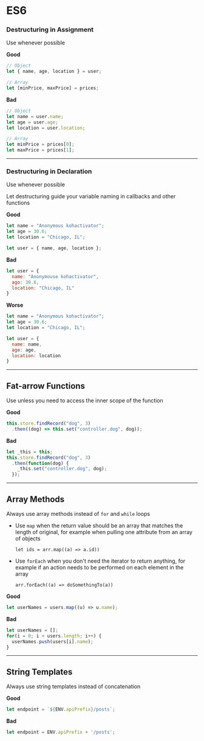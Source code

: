 # ES6

### Destructuring in Assignment
Use whenever possible

**Good**
```javascript
// Object
let { name, age, location } = user;

// Array
let [minPrice, maxPrice] = prices;
```
**Bad**
```javascript
// Object
let name = user.name;
let age = user.age;
let location = user.location;

// Array
let minPrice = prices[0];
let maxPrice = prices[1];
```

---

### Destructuring in Declaration
Use whenever possible

Let destructuring guide your variable naming in callbacks and other functions

**Good**
```javascript
let name = "Anonymous kohactivator";
let age = 30.6;
let location = "Chicago, IL";

let user = { name, age, location };
```
**Bad**
```javascript
let user = {
  name: "Anonymouse kohactivator",
  ago: 30.6,
  location: "Chicago, IL"
}
```
**Worse**
```javascript
let name = "Anonymous kohactivator";
let age = 30.6;
let location = "Chicago, IL";

let user = {
  name: name,
  age: age,
  location: location
}
```

---

## Fat-arrow Functions
Use unless you need to access the inner scope of the function

**Good**
```javascript
this.store.findRecord("dog", 3)
  .then((dog) => this.set("controller.dog", dog));
```
**Bad**
```javascript
let _this = this;
this.store.findRecord("dog", 3)
  .then(function(dog) {
    _this.set("controller.dog", dog);
  });
```

---

## Array Methods
Always use array methods instead of `for` and `while` loops

- Use `map` when the return value should be an array that matches the length of original, for example when pulling one attribute from an array of objects

  `let ids = arr.map((a) => a.id))`

- Use `forEach` when you don't need the iterator to return anything, for example if an action needs to be performed on each element in the array

  `arr.forEach((a) => doSomethingTo(a))`

**Good**
```javascript
let userNames = users.map((u) => u.name);
```
**Bad**
```javascript
let userNames = [];
for(i = 0; i < users.length; i++) {
  userNames.push(users[i].name);
}
```

---

## String Templates
Always use string templates instead of concatenation

**Good**
```javascript
let endpoint = `${ENV.apiPrefix}/posts`;
```
**Bad**
```javascript
let endpoint = ENV.apiPrefix + '/posts';
```
